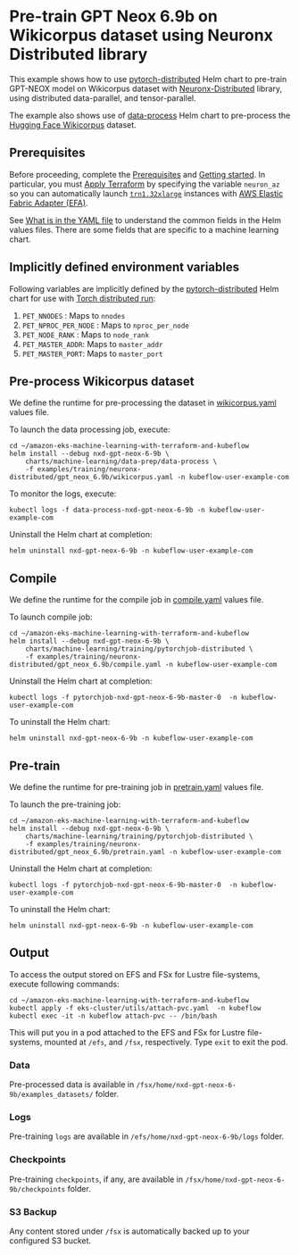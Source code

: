 # Pre-train GPT Neox 6.9b on Wikicorpus dataset using Neuronx Distributed library

This example shows how to use [pytorch-distributed](../../../charts/machine-learning/training/pytorchjob-distributed/Chart.yaml) Helm chart to pre-train GPT-NEOX model on Wikicorpus dataset with [Neuronx-Distributed](https://github.com/aws-neuron/neuronx-distributed/tree/main) library, using distributed data-parallel, and tensor-parallel. 

The example also shows use of [data-process](../../../charts/machine-learning/data-prep/data-process/Chart.yaml) Helm chart to pre-process the [Hugging Face Wikicorpus](https://huggingface.co/datasets/wikicorpus) dataset.

## Prerequisites

Before proceeding, complete the [Prerequisites](../../../../README.md#prerequisites) and [Getting started](../../../../README.md#getting-started). In particular, you must [Apply Terraform](../../../../README.md#apply-terraform) by specifying the variable `neuron_az` so you can automatically launch [`trn1.32xlarge`](https://aws.amazon.com/ec2/instance-types/trn1/) instances with [AWS Elastic Fabric Adapter (EFA)](https://aws.amazon.com/hpc/efa/).

See [What is in the YAML file](../../../../README.md#yaml-recipes) to understand the common fields in the Helm values files. There are some fields that are specific to a machine learning chart.


## Implicitly defined environment variables

Following variables are implicitly defined by the [pytorch-distributed](../../../charts/machine-learning/training/pytorchjob-distributed/Chart.yaml) Helm chart for use with [Torch distributed run](https://github.com/pytorch/pytorch/blob/main/torch/distributed/run.py):

1. `PET_NNODES` : Maps to `nnodes`
2. `PET_NPROC_PER_NODE` : Maps to `nproc_per_node` 
3. `PET_NODE_RANK` : Maps to `node_rank` 
4. `PET_MASTER_ADDR`: Maps to `master_addr` 
5. `PET_MASTER_PORT`: Maps to `master_port`

## Pre-process Wikicorpus dataset

We define the runtime for pre-processing the dataset in [wikicorpus.yaml](./wikicorpus.yaml) values file. 

To launch the data processing job, execute:

    cd ~/amazon-eks-machine-learning-with-terraform-and-kubeflow
    helm install --debug nxd-gpt-neox-6-9b \
        charts/machine-learning/data-prep/data-process \
        -f examples/training/neuronx-distributed/gpt_neox_6.9b/wikicorpus.yaml -n kubeflow-user-example-com

To monitor the logs, execute:

    kubectl logs -f data-process-nxd-gpt-neox-6-9b -n kubeflow-user-example-com

Uninstall the Helm chart at completion:

    helm uninstall nxd-gpt-neox-6-9b -n kubeflow-user-example-com

## Compile

We define the runtime for the compile job in [compile.yaml](./compile.yaml) values file. 

To launch compile job:

    cd ~/amazon-eks-machine-learning-with-terraform-and-kubeflow
    helm install --debug nxd-gpt-neox-6-9b \
        charts/machine-learning/training/pytorchjob-distributed \
        -f examples/training/neuronx-distributed/gpt_neox_6.9b/compile.yaml -n kubeflow-user-example-com

Uninstall the Helm chart at completion:

    kubectl logs -f pytorchjob-nxd-gpt-neox-6-9b-master-0  -n kubeflow-user-example-com

To uninstall the Helm chart:

    helm uninstall nxd-gpt-neox-6-9b -n kubeflow-user-example-com

## Pre-train

We define the runtime for pre-training job in [pretrain.yaml](./pretrain.yaml) values file. 

To launch the pre-training job:

    cd ~/amazon-eks-machine-learning-with-terraform-and-kubeflow
    helm install --debug nxd-gpt-neox-6-9b \
        charts/machine-learning/training/pytorchjob-distributed \
        -f examples/training/neuronx-distributed/gpt_neox_6.9b/pretrain.yaml -n kubeflow-user-example-com

Uninstall the Helm chart at completion:

    kubectl logs -f pytorchjob-nxd-gpt-neox-6-9b-master-0  -n kubeflow-user-example-com

To uninstall the Helm chart:

    helm uninstall nxd-gpt-neox-6-9b -n kubeflow-user-example-com

## Output

To access the output stored on EFS and FSx for Lustre file-systems, execute following commands:

    cd ~/amazon-eks-machine-learning-with-terraform-and-kubeflow
    kubectl apply -f eks-cluster/utils/attach-pvc.yaml  -n kubeflow
    kubectl exec -it -n kubeflow attach-pvc -- /bin/bash

This will put you in a pod attached to the  EFS and FSx for Lustre file-systems, mounted at `/efs`, and `/fsx`, respectively. Type `exit` to exit the pod.

### Data

Pre-processed data is available in `/fsx/home/nxd-gpt-neox-6-9b/examples_datasets/` folder.

### Logs

Pre-training `logs` are available in `/efs/home/nxd-gpt-neox-6-9b/logs` folder. 

### Checkpoints

Pre-training `checkpoints`, if any, are available in `/fsx/home/nxd-gpt-neox-6-9b/checkpoints` folder. 

### S3 Backup

Any content stored under `/fsx` is automatically backed up to your configured S3 bucket.